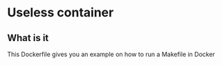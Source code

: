 # Useless container

## What is it

This Dockerfile gives you an example on how to run a Makefile in Docker
